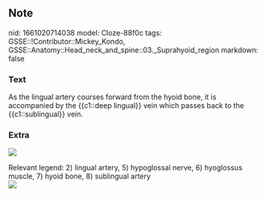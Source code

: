 ## Note
nid: 1661020714038
model: Cloze-88f0c
tags: GSSE::!Contributor::Mickey_Kondo, GSSE::Anatomy::Head_neck_and_spine::03._Suprahyoid_region
markdown: false

### Text
As the lingual artery courses forward from the hyoid bone, it is accompanied by the {{c1::deep lingual}} vein which passes back to the {{c1::sublingual}} vein.

### Extra
<img src= 
"Key-1-Facial-artery-2-lingual-artery-3-external-carotid-artery-4-superior.png">
<div>
  Relevant legend: 2) lingual artery, 5) hypoglossal nerve, 6)
  hyoglossus muscle, 7) hyoid bone, 8) sublingual artery
</div>
<div><img src="Gray559.png"></div>
